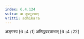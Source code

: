 ```yaml
---
index: 6.4.124
sutra: वा जॄभ्रमुत्रसाम्
vritti: adhikara
---
```


 अङ्गस्य [6।4।1]  असिद्धवदत्राभात् [6।4।22] 